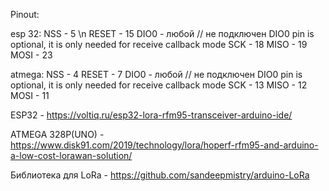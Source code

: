 Pinout:

esp 32:
  NSS - 5 \n
  RESET - 15
  DIO0 - любой // не подключен DIO0 pin is optional, it is only needed for receive callback mode
  SCK - 18
  MISO - 19
  MOSI - 23
  
  
atmega:
  NSS - 4
  RESET - 7
  DIO0 - любой // не подключен DIO0 pin is optional, it is only needed for receive callback mode
  SCK - 13
  MISO - 12
  MOSI - 11
  
  ESP32 - https://voltiq.ru/esp32-lora-rfm95-transceiver-arduino-ide/
  
  ATMEGA 328P(UNO) - https://www.disk91.com/2019/technology/lora/hoperf-rfm95-and-arduino-a-low-cost-lorawan-solution/
  
  Библиотека для LoRa - https://github.com/sandeepmistry/arduino-LoRa
  
  
